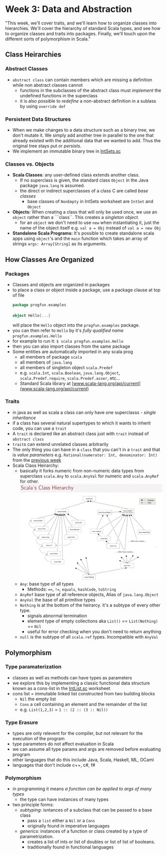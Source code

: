 # Week 3: Data and Abstraction

"This week, we'll cover traits, and we'll learn how to organize classes into hierarchies. We'll cover the hierarchy of standard Scala types, and see how to organize classes and traits into packages. Finally, we'll touch upon the different sorts of polymorphism in Scala."

## Class Heirarchies

### Abstract Classes
+ ```abstract class``` can contain members which are missing a definition while non abstract classes cannot
  + functions in the subclasses of the abstract class must *implement* the undefined functions in the superclass
  + it is also possible to *redefine* a non-abstract definition in a sublass by using ```override def```

### Persistent Data Structures
+ When we make changes to a data structure such as a binary tree, we don't mutate it. We simply add another tree in parallel to the one that already existed with the additional data that we wanted to add. Thus the original tree stays put or *persists*.
+ We implement an immutable binary tree in [IntSets.sc](https://github.com/markostam/coursera-scala-1/blob/master/objsets/src/main/scala/IntSets.sc)

### Classes vs. Objects
+ **Scala Classes**: any user-defined class extends another class. 
  + If no superclass is given, the standard class ```Object``` in the Java package ```java.lang``` is assumed.
  + the direct or indirect superclasses of a class C are called *base classes*
    + base classes of ```NonEmpty``` in IntSets worksheet are ```IntSet``` and ```Object```
+ **Objects:** When creating a class that will only be used once, we use an ```object``` rather than a ```class``. This creates a *singleton object.* 
  + for an ```object``` we don't need to use ```new``` when instantiating it, just the name of the object itself e.g. ```val a = Obj``` instead of ```val a = new Obj```
+ **Standalone Scala Programs:** It's possible to create standalone scala apps using ```object```'s and the ```main``` function which takes an array of strings ```args: Array[String]``` as its arguments.

## How Classes Are Organized

### Packages
+ Classes and objects are organized in packages
+ to place a class or object inside a package, use a package clause at top of file
    ```scala
    package progfun.examples
    
    object Hello{...}
    ```
  will place the ```Hello``` object into the ```progfun.examples``` package.
+ you can then refer to ```Hello``` by it's *fully qualified name* ```progfun.examples.Hello```
+ for example to run it: ```$ scala progfun.examples.Hello```
+ then you can also import classes from the same package
+ Some entities are automatically imported in any scala prog
  + all members of package ```scala```
  + all members of ```java.lang```
  + all members of singleton object ```scala.Predef```
  + e.g. ```scala.Int```, ```scala.Boolean```, ```java.lang.Object```, ```scala.Predef.require```, ```scala.Predef.asser```, etc...
  + Standard Scala library at [www.scala-lang.org/api/current](www.scala-lang.org/api/current)
  
### Traits
+ in java as well as scala a class can only have one superclasss - *single inheritance*
+ if a class has several natural supertypes to which it wants to inherit code, you can use a ```trait```
+ A ```trait``` is declared like an abstract class just with ```trait``` instead of ```abstract class```
+ ```trait```s can extend unrelated classes arbitrarily
+ The only thing you can have in a ```class``` that you can't in a ```trait``` and that is *value parameters* e.g. ```Rational(numerator: Int, denominator: Int)``` from the [previous week](https://github.com/markostam/coursera-scala-1/blob/master/funsets/src/main/scala/funsets/rationals.sc)
+ Scala Class Heirarchy:
  + basically it forks numeric from non-numeric data types from superclass ```scala.Any``` to ```scala.AnyVal``` for numeric and ```scala.AnyRef``` for other.
  ![Scala Class Heirarchy](https://github.com/markostam/coursera-scala-1/blob/master/Week3-objsets/img/scala_class_heirarchy.png)
  + ```Any```: base type of all types
    + Methods: ```==```, ```!=```, ```equals```, ```hashCode```, ```toString```
  + ```AnyRef``` base type of all reference objects, Alias of ```java.lang.Object```
  + ```AnyVal``` the base of all primitive types
  + ```Nothing``` is at the bottom of the heirarcy. it's a subtype of every other type.
    + signals abnormal termination
    + element type of empty collections aka ```List()``` == ```List(Nothing)``` == ```Nil```
    + useful for error checking when you don't need to return anything
  + ```null``` is the subtype of all ```scala.ref``` types. Incompatible with ```AnyVal```

## Polymorphism
### Type paramaterization
+ classes as well as methods can have types as parameters
+ we explore this by implementing a classic functional data structure known as a cons-list in the [IntList.sc](https://github.com/markostam/coursera-scala-1/blob/master/objsets/src/main/scala/IntList.sc) worksheet
+ cons list = immutable linked list constructed from two building blocks
  + ```Nil``` the empty list
  + ```Cons``` a cell containing an element and the remainder of the list
  + e.g. ```List(1,2,3)``` = ```1 :: (2 :: (3 :: Nil))```

### Type Erasure
+ types are only relevent for the compiler, but not relevant for the execution of the program
+ type parameters do not affect evaluation in Scala
+ we can assume all type params and args are removed before evaluating program
+ other languages that do this include Java, Scala, Haskell, ML, OCaml
+ languages that don't include c++, c#, f#

### Polymorphism
+ in programming it means *a function can be applied to args of many types*
  + the type can have instances of many types
+ two principle forms:
  + *subtyping*: isntances of a subclass that can be passed to a base class
    + pass a ```list``` either a ```Nil``` or a ```Cons```
    + originally found in imperative languages
  + *generics*: instances of a function or class created by a type of parametrization.
    + creates a list of ints or list of doubles or list of list of booleans.
    + traditionally found in functional languages

